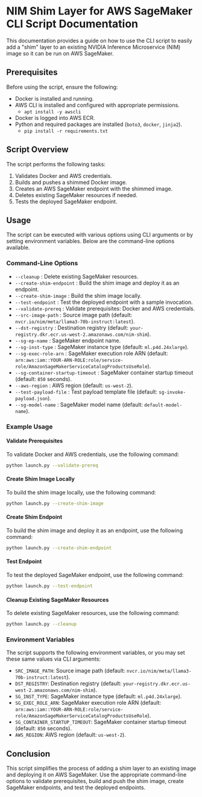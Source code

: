 # NIM Shim Layer for AWS SageMaker CLI Script Documentation

This documentation provides a guide on how to use the CLI script to easily add a "shim" layer to an existing NVIDIA Inference Microservice (NIM) image so it can be run on AWS SageMaker.

## Prerequisites

Before using the script, ensure the following:
- Docker is installed and running.
- AWS CLI is installed and configured with appropriate permissions.
  - `apt install -y awscli`
- Docker is logged into AWS ECR.
- Python and required packages are installed (`boto3`, `docker`, `jinja2`).
  - `pip install -r requirements.txt`

## Script Overview

The script performs the following tasks:
1. Validates Docker and AWS credentials.
2. Builds and pushes a shimmed Docker image. 
4. Creates an AWS SageMaker endpoint with the shimmed image.
5. Deletes existing SageMaker resources if needed.
6. Tests the deployed SageMaker endpoint.

## Usage

The script can be executed with various options using CLI arguments or by setting environment variables. Below are the command-line options available.

### Command-Line Options

- `--cleanup` : Delete existing SageMaker resources.
- `--create-shim-endpoint` : Build the shim image and deploy it as an endpoint.
- `--create-shim-image` : Build the shim image locally.
- `--test-endpoint` : Test the deployed endpoint with a sample invocation.
- `--validate-prereq` : Validate prerequisites: Docker and AWS credentials.
- `--src-image-path` : Source image path (default: `nvcr.io/nim/meta/llama3-70b-instruct:latest`).
- `--dst-registry` : Destination registry (default: `your-registry.dkr.ecr.us-west-2.amazonaws.com/nim-shim`).
- `--sg-ep-name` : SageMaker endpoint name.
- `--sg-inst-type` : SageMaker instance type (default: `ml.p4d.24xlarge`).
- `--sg-exec-role-arn` : SageMaker execution role ARN (default: `arn:aws:iam::YOUR-ARN-ROLE:role/service-role/AmazonSageMakerServiceCatalogProductsUseRole`).
- `--sg-container-startup-timeout` : SageMaker container startup timeout (default: `850` seconds).
- `--aws-region` : AWS region (default: `us-west-2`).
- `--test-payload-file` : Test payload template file (default: `sg-invoke-payload.json`).
- `--sg-model-name` : SageMaker model name (default: `default-model-name`).

### Example Usage

#### Validate Prerequisites

To validate Docker and AWS credentials, use the following command:
```sh
python launch.py --validate-prereq
```

#### Create Shim Image Locally

To build the shim image locally, use the following command:
```sh
python launch.py --create-shim-image
```

#### Create Shim Endpoint

To build the shim image and deploy it as an endpoint, use the following command:
```sh
python launch.py --create-shim-endpoint
```

#### Test Endpoint

To test the deployed SageMaker endpoint, use the following command:
```sh
python launch.py --test-endpoint
```

#### Cleanup Existing SageMaker Resources

To delete existing SageMaker resources, use the following command:
```sh
python launch.py --cleanup
```

### Environment Variables

The script supports the following environment variables, or you may set these same values via CLI arguments:

- `SRC_IMAGE_PATH`: Source image path (default: `nvcr.io/nim/meta/llama3-70b-instruct:latest`).
- `DST_REGISTRY`: Destination registry (default: `your-registry.dkr.ecr.us-west-2.amazonaws.com/nim-shim`).
- `SG_INST_TYPE`: SageMaker instance type (default: `ml.p4d.24xlarge`).
- `SG_EXEC_ROLE_ARN`: SageMaker execution role ARN (default: `arn:aws:iam::YOUR-ARN-ROLE:role/service-role/AmazonSageMakerServiceCatalogProductsUseRole`).
- `SG_CONTAINER_STARTUP_TIMEOUT`: SageMaker container startup timeout (default: `850` seconds).
- `AWS_REGION`: AWS region (default: `us-west-2`).

## Conclusion

This script simplifies the process of adding a shim layer to an existing image and deploying it on AWS SageMaker. Use the appropriate command-line options to validate prerequisites, build and push the shim image, create SageMaker endpoints, and test the deployed endpoints.
